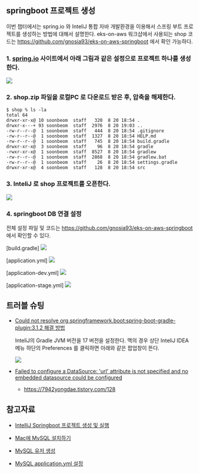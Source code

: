 ## springboot 프로젝트 생성 ##

이번 챕터에서는 spring.io 와 InteliJ 통합 자바 개발환경을 이용해서 스프링 부트 프로젝트를 생성하는 방법에 대해서 설명한다.
eks-on-aws 워크샵에서 사용되는 shop 코드는 https://github.com/gnosia93/eks-on-aws-springboot 에서 확인 가능하다.


### 1. [spring.io](https://start.spring.io/) 사이트에서 아래 그림과 같은 설정으로 프로젝트 하나를 생성한다. ###
  
![](https://github.com/gnosia93/eks-on-aws/blob/main/images/project-create.png)

### 2. shop.zip 파일을 로컬PC 로 다운로드 받은 후, 압축을 해제한다. ###
```
$ shop % ls -la
total 64
drwxr-xr-x@ 10 soonbeom  staff   320  8 20 18:54 .
drwxr-x---+ 93 soonbeom  staff  2976  8 20 19:03 ..
-rw-r--r--@  1 soonbeom  staff   444  8 20 18:54 .gitignore
-rw-r--r--@  1 soonbeom  staff  1327  8 20 18:54 HELP.md
-rw-r--r--@  1 soonbeom  staff   745  8 20 18:54 build.gradle
drwxr-xr-x@  3 soonbeom  staff    96  8 20 18:54 gradle
-rwxr-xr-x@  1 soonbeom  staff  8527  8 20 18:54 gradlew
-rw-r--r--@  1 soonbeom  staff  2868  8 20 18:54 gradlew.bat
-rw-r--r--@  1 soonbeom  staff    26  8 20 18:54 settings.gradle
drwxr-xr-x@  4 soonbeom  staff   128  8 20 18:54 src
```

### 3. InteliJ 로 shop 프로젝트를 오픈한다. ###
![](https://github.com/gnosia93/eks-on-aws/blob/main/images/project-shop.png)


### 4. springboot DB 연결 설정 ###

전체 설정 파일 및 코드는 https://github.com/gnosia93/eks-on-aws-springboot 에서 확인할 수 있다.

[build.gradle]
![](https://github.com/gnosia93/eks-on-aws/blob/main/images/project-build.gradle-mysql.png)

[application.yml]
![](https://github.com/gnosia93/eks-on-aws/blob/main/images/project-application-yaml.png)

[application-dev.yml]
![](https://github.com/gnosia93/eks-on-aws/blob/main/images/project-application-yaml-dev.png)

[application-stage.yml]
![](https://github.com/gnosia93/eks-on-aws/blob/main/images/project-application-yaml-stage.png)

## 트러블 슈팅 ##

* [Could not resolve org.springframework.boot:spring-boot-gradle-plugin:3.1.2 해결 방법](https://effortguy.tistory.com/286)

  InteliJ의 Gradle JVM 버전을 17 버전을 설정한다. 맥의 경우 상단 InteliJ IDEA 메뉴 하단의 Preferences 를 클릭하면 아래와 같은 팝업창이 뜬다.
    
  ![](https://github.com/gnosia93/eks-on-aws/blob/main/images/project-gradle-jvm17.png)
  
* [Failed to configure a DataSource: 'url' attribute is not specified and no embedded datasource could be configured](https://yanacoding.tistory.com/entry/Spring-Boot-%EC%8A%A4%ED%94%84%EB%A7%81%EB%B6%80%ED%8A%B8-%EC%97%90%EB%9F%AC-Failed-to-configure-a-DataSource-url-attribute-is-not-specified-and-no-embedded-datasource-could-be-configured-DB%EC%97%B0%EA%B2%B0-%ED%95%98%EC%A7%80-%EC%95%8A%EC%9D%84-%EB%95%8C)
  - https://7942yongdae.tistory.com/128


## 참고자료 ##

* [IntelliJ Springboot 프로젝트 생성 및 실행](https://velog.io/@deannn/Spring-IntelliJ-Springboot-%ED%94%84%EB%A1%9C%EC%A0%9D%ED%8A%B8-%EC%83%9D%EC%84%B1-%EB%B0%8F-%EC%8B%A4%ED%96%89)

* [Mac에 MySQL 설치하기](https://losskatsu.github.io/it-infra/mysql-install-mac/#%EC%B0%B8%EA%B3%A0-%EB%A7%81%ED%81%AC)

* [MySQL 유저 생성](https://nickjoit.tistory.com/144)

* [MySQL application.yml 설정](https://velog.io/@minbo2002/JPA-application.yml-%EC%84%A4%EC%A0%95)

